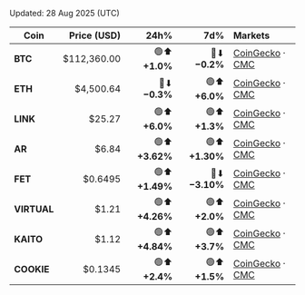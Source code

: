 Updated: 28 Aug 2025 (UTC)

| Coin       | Price (USD) | 24h%             | 7d%              | Markets |
|------------|------------:|-----------------:|-----------------:|:--------|
| **BTC**    | $112,360.00 | 🟢⬆ **+1.0%**     | 🔴⬇ **−0.2%**     | [CoinGecko](https://www.coingecko.com/en/coins/bitcoin) · [CMC](https://coinmarketcap.com/currencies/bitcoin/) |
| **ETH**    | $4,500.64   | 🔴⬇ **−0.3%**     | 🟢⬆ **+6.0%**     | [CoinGecko](https://www.coingecko.com/en/coins/ethereum) · [CMC](https://coinmarketcap.com/currencies/ethereum/) |
| **LINK**   | $25.27      | 🟢⬆ **+6.0%**     | 🟢⬆ **+1.3%**     | [CoinGecko](https://www.coingecko.com/en/coins/chainlink) · [CMC](https://coinmarketcap.com/currencies/chainlink/) |
| **AR**     | $6.84       | 🟢⬆ **+3.62%**    | 🟢⬆ **+1.30%**    | [CoinGecko](https://www.coingecko.com/en/coins/arweave) · [CMC](https://coinmarketcap.com/currencies/arweave/) |
| **FET**    | $0.6495     | 🟢⬆ **+1.49%**    | 🔴⬇ **−3.10%**    | [CoinGecko](https://www.coingecko.com/en/coins/artificial-superintelligence-alliance) · [CMC](https://coinmarketcap.com/currencies/artificial-superintelligence-alliance/) |
| **VIRTUAL**| $1.21       | 🟢⬆ **+4.26%**    | 🟢⬆ **+2.0%**     | [CoinGecko](https://www.coingecko.com/en/coins/virtual-protocol) · [CMC](https://coinmarketcap.com/currencies/virtual-protocol/) |
| **KAITO**  | $1.12       | 🟢⬆ **+4.84%**    | 🟢⬆ **+3.7%**     | [CoinGecko](https://www.coingecko.com/en/coins/kaito) · [CMC](https://coinmarketcap.com/currencies/kaito/) |
| **COOKIE** | $0.1345     | 🟢⬆ **+2.4%**     | 🟢⬆ **+1.5%**     | [CoinGecko](https://www.coingecko.com/en/coins/cookie) · [CMC](https://coinmarketcap.com/currencies/cookie/) |
